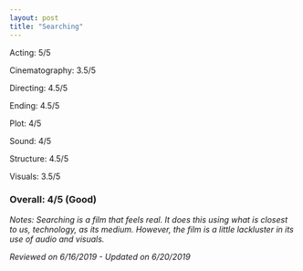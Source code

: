 ```yaml
---
layout: post
title: "Searching"
---
```


Acting: 5/5

Cinematography: 3.5/5

Directing: 4.5/5

Ending: 4.5/5

Plot: 4/5

Sound: 4/5

Structure: 4.5/5

Visuals: 3.5/5

### Overall: 4/5 (Good)

*Notes: Searching is a film that feels real. It does this using what is closest to us, technology, as its medium. However, the film is a 
little lackluster in its use of audio and visuals.*

*Reviewed on 6/16/2019 - Updated on 6/20/2019*
